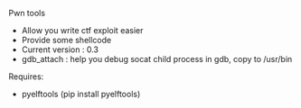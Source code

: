 Pwn tools
- Allow you write ctf exploit easier
- Provide some shellcode
- Current version : 0.3
- gdb_attach : help you debug socat child process in gdb, copy to /usr/bin

Requires:
- pyelftools (pip install pyelftools)

